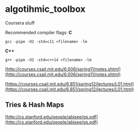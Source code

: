 # algotihmic_toolbox
Coursera stuff

Recommended compiler flags:
**C**
```
gcc -pipe -O2 -std=c11 <filename> -lm
```

**C++**
```
g++ -pipe -O2 -std=c++14 <filename> -lm
```


[http://courses.csail.mit.edu/6.006/spring11/notes.shtml](http://courses.csail.mit.edu/6.006/spring11/notes.shtml)


[https://courses.csail.mit.edu/6.851/spring12/lectures/L01.html](https://courses.csail.mit.edu/6.851/spring12/lectures/L01.html)


## Tries & Hash Maps



[http://cs.stanford.edu/people/abisee/gs.pdf](http://cs.stanford.edu/people/abisee/gs.pdf)
